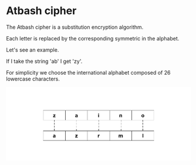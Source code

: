 # Atbash cipher

The Atbash cipher is a substitution encryption algorithm.

Each letter is replaced by the corresponding symmetric in the alphabet.

Let's see an example.

If I take the string 'ab' I get 'zy'.

For simplicity we choose the international alphabet composed of 26 lowercase characters.

![Atbash cipher](https://github.com/mariocuomo/encryption_methods/blob/main/images/atbashcipher.png)
